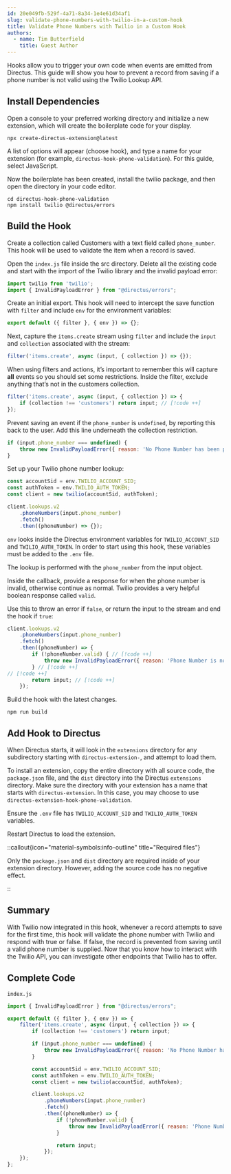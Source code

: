 ```yaml
---
id: 20e049fb-529f-4a71-8a34-1e4e61d34af1
slug: validate-phone-numbers-with-twilio-in-a-custom-hook
title: Validate Phone Numbers with Twilio in a Custom Hook
authors: 
  - name: Tim Butterfield
    title: Guest Author
---
```

Hooks allow you to trigger your own code when events are emitted from Directus. This guide will show you how to prevent
a record from saving if a phone number is not valid using the Twilio Lookup API.

## Install Dependencies

Open a console to your preferred working directory and initialize a new extension, which will create the boilerplate
code for your display.

```shell
npx create-directus-extension@latest
```

A list of options will appear (choose hook), and type a name for your extension (for example,
`directus-hook-phone-validation`). For this guide, select JavaScript.

Now the boilerplate has been created, install the twilio package, and then open the directory in your code editor.

```
cd directus-hook-phone-validation
npm install twilio @directus/errors
```

## Build the Hook

Create a collection called Customers with a text field called `phone_number`. This hook will be used to validate the
item when a record is saved.

Open the `index.js` file inside the src directory. Delete all the existing code and start with the import of the Twilio
library and the invalid payload error:

```js
import twilio from 'twilio';
import { InvalidPayloadError } from "@directus/errors";
```

Create an initial export. This hook will need to intercept the save function with `filter` and include `env` for the
environment variables:

```js
export default ({ filter }, { env }) => {};
```

Next, capture the `items.create` stream using `filter` and include the `input` and `collection` associated with the
stream:

```js
filter('items.create', async (input, { collection }) => {});
```

When using filters and actions, it’s important to remember this will capture **all** events so you should set some
restrictions. Inside the filter, exclude anything that’s not in the customers collection.

```js
filter('items.create', async (input, { collection }) => {
	if (collection !== 'customers') return input; // [!code ++]
});
```

Prevent saving an event if the `phone_number` is `undefined`, by reporting this back to the user. Add this line
underneath the collection restriction.

```js
if (input.phone_number === undefined) {
	throw new InvalidPayloadError({ reason: 'No Phone Number has been provided' });
}
```

Set up your Twilio phone number lookup:

```js
const accountSid = env.TWILIO_ACCOUNT_SID;
const authToken = env.TWILIO_AUTH_TOKEN;
const client = new twilio(accountSid, authToken);

client.lookups.v2
	.phoneNumbers(input.phone_number)
	.fetch()
	.then((phoneNumber) => {});
```

`env` looks inside the Directus environment variables for `TWILIO_ACCOUNT_SID` and `TWILIO_AUTH_TOKEN`. In order to
start using this hook, these variables must be added to the `.env` file.

The lookup is performed with the `phone_number` from the input object.

Inside the callback, provide a response for when the phone number is invalid, otherwise continue as normal. Twilio
provides a very helpful boolean response called `valid`.

Use this to throw an error if `false`, or return the input to the stream and end the hook if `true`:

```js
client.lookups.v2
	.phoneNumbers(input.phone_number)
	.fetch()
	.then((phoneNumber) => {
		if (!phoneNumber.valid) { // [!code ++]
			throw new InvalidPayloadError({ reason: 'Phone Number is not valid' }); // [!code ++]
		} // [!code ++]
// [!code ++]
		return input; // [!code ++]
	});
```

Build the hook with the latest changes.

```
npm run build
```

## Add Hook to Directus

When Directus starts, it will look in the `extensions` directory for any subdirectory starting with
`directus-extension-`, and attempt to load them.

To install an extension, copy the entire directory with all source code, the `package.json` file, and the `dist`
directory into the Directus `extensions` directory. Make sure the directory with your extension has a name that starts
with `directus-extension`. In this case, you may choose to use `directus-extension-hook-phone-validation`.

Ensure the `.env` file has `TWILIO_ACCOUNT_SID` and `TWILIO_AUTH_TOKEN` variables.

Restart Directus to load the extension.

::callout{icon="material-symbols:info-outline" title="Required files"}

Only the `package.json` and `dist` directory are required inside of your extension directory. However, adding the source
code has no negative effect.

::

## Summary

With Twilio now integrated in this hook, whenever a record attempts to save for the first time, this hook will validate
the phone number with Twilio and respond with true or false. If false, the record is prevented from saving until a valid
phone number is supplied. Now that you know how to interact with the Twilio API, you can investigate other endpoints
that Twilio has to offer.

## Complete Code

`index.js`

```js
import { InvalidPayloadError } from "@directus/errors";

export default ({ filter }, { env }) => {
	filter('items.create', async (input, { collection }) => {
		if (collection !== 'customers') return input;

		if (input.phone_number === undefined) {
			throw new InvalidPayloadError({ reason: 'No Phone Number has been provided' });
		}

		const accountSid = env.TWILIO_ACCOUNT_SID;
		const authToken = env.TWILIO_AUTH_TOKEN;
		const client = new twilio(accountSid, authToken);

		client.lookups.v2
			.phoneNumbers(input.phone_number)
			.fetch()
			.then((phoneNumber) => {
				if (!phoneNumber.valid) {
					throw new InvalidPayloadError({ reason: 'Phone Number is not valid' });
				}

				return input;
			});
	});
};
```
